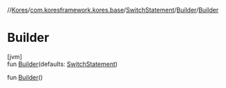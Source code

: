 //[Kores](../../../../index.md)/[com.koresframework.kores.base](../../index.md)/[SwitchStatement](../index.md)/[Builder](index.md)/[Builder](-builder.md)

# Builder

[jvm]\
fun [Builder](-builder.md)(defaults: [SwitchStatement](../index.md))

fun [Builder](-builder.md)()
